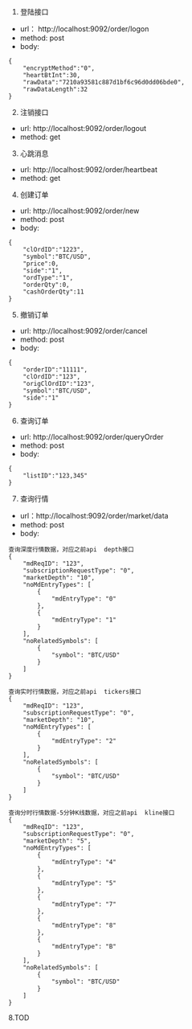 1. 登陆接口
- url： http://localhost:9092/order/logon
- method: post 
- body:
   
```
{
	"encryptMethod":"0",
	"heartBtInt":30,
	"rawData":"7210a93581c887d1bf6c96d0dd06bde0",
	"rawDataLength":32
}
```

2. 注销接口
- url: http://localhost:9092/order/logout
- method: get

3. 心跳消息
- url: http://localhost:9092/order/heartbeat
- method: get

4. 创建订单
- url: http://localhost:9092/order/new
- method: post
- body:

```
{
	"clOrdID":"1223",
	"symbol":"BTC/USD",
	"price":0,
	"side":"1",
	"ordType":"1",
	"orderQty":0,
	"cashOrderQty":11
}
```


5. 撤销订单
- url: http://localhost:9092/order/cancel
- method: post
- body:

```
{
	"orderID":"11111",
	"clOrdID":"123",
	"origClOrdID":"123",
	"symbol":"BTC/USD",
	"side":"1"
}
```

6. 查询订单
- url: http://localhost:9092/order/queryOrder
- method: post
- body:

```
{
	"listID":"123,345"	
}
```

7. 查询行情
- url：http://localhost:9092/order/market/data
- method: post
- body:

```
查询深度行情数据，对应之前api  depth接口
{
    "mdReqID": "123",
    "subscriptionRequestType": "0",
    "marketDepth": "10",
    "noMdEntryTypes": [
        {
            "mdEntryType": "0"
        },
        {
            "mdEntryType": "1"
        }
    ],
    "noRelatedSymbols": [
        {
            "symbol": "BTC/USD"
        }
    ]
}
```

```
查询实时行情数据，对应之前api  tickers接口
{
    "mdReqID": "123",
    "subscriptionRequestType": "0",
    "marketDepth": "10",
    "noMdEntryTypes": [
        {
            "mdEntryType": "2"
        }
    ],
    "noRelatedSymbols": [
        {
            "symbol": "BTC/USD"
        }
    ]
}
```

```
查询分时行情数据-5分钟K线数据，对应之前api  kline接口
{
    "mdReqID": "123",
    "subscriptionRequestType": "0",
    "marketDepth": "5",
    "noMdEntryTypes": [
        {
            "mdEntryType": "4"
        },
        {
            "mdEntryType": "5"
        },
        {
            "mdEntryType": "7"
        },
        {
            "mdEntryType": "8"
        },
        {
            "mdEntryType": "B"
        }
    ],
    "noRelatedSymbols": [
        {
            "symbol": "BTC/USD"
        }
    ]
}
```


8.TOD